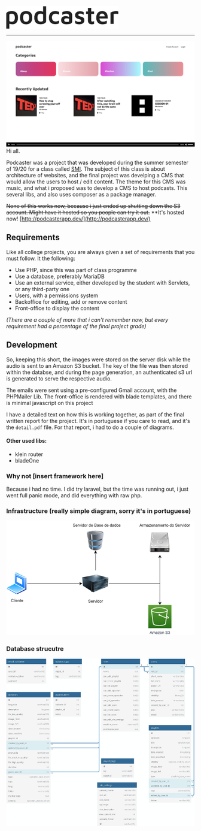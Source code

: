 <img src="logo.png" width=300>
<hr/>

![](example1.png)
Hi all. 

Podcaster was a project that was developed during the summer semester of 19/20 for a class called [SMI](https://sigq.isel.pt/en/subjects/multimedia-systems-for-the-internet-leim). The subject of this class is about architecture of websites, and the final project was develping a CMS that would allow the users to host / edit content. The theme for this CMS was music, and what i proposed was to develop a CMS to host podcasts. This several libs, and also uses composer as a package manager.

~~None of this works now, because i just ended up shutting down the S3 account. Might have it hosted so you people can try it out.~~ **It's hosted now! [http://podcasterapp.dev/](http://podcasterapp.dev/)


## Requirements
Like all college projects, you are always given a set of requirements that you must follow. It the following: 
- Use PHP, since this was part of class programme
- Use a database, preferably MariaDB
- Use an external service, either developed by the student with Servlets, or any third-party one
- Users, with a permissions system
- Backoffice for editing, add or remove content
- Front-office to display the content

_(There are a couple of more that i can't remember now, but every requirement had a percentage of the final project grade)_


## Development
So, keeping this short, the images were stored on the server disk while the audio is sent to an Amazon S3 bucket. The key of the file was then stored within the databse, and during the page generation, an authenticated s3 url is generated to serve the respective audio.

The emails were sent using a pre-configured Gmail account, with the PHPMailer Lib. The front-office is rendered with blade templates, and there is minimal javascript on this project

I have a detailed text on how this is working together, as part of the final written report for the project. It's in portuguese if you care to read, and it's the `detail.pdf` file. For that report, i had to do a couple of diagrams.

#### Other used libs:
- klein router
- bladeOne

### Why not [insert framework here]
Because i had no time. I did try laravel, but the time was running out, i just went full panic mode, and did everything with raw php.


### Infrastructure (really simple diagram, sorry it's in portuguese)
![infra.png](infra.png)

### Database strucutre 
![db.png](db.png)


